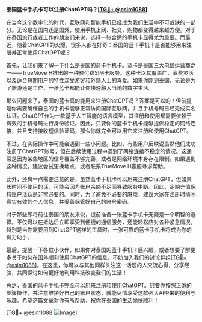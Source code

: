 **泰国蓝卡手机卡可以注册ChatGPT吗？[[TG💪+ @esim1088](https://t.me/s/esim1088)]**

在当今这个数字化的时代，互联网和智能手机已经成为我们生活中不可或缺的一部分。无论是在国内还是国外，使用手机上网、社交、购物都变得越来越方便。对于在泰国旅行或者工作的朋友们来说，选择一张合适的手机卡显得尤为重要。而最近，随着ChatGPT的火爆，很多人都在好奇：泰国的蓝卡手机卡是否能够用来注册并正常使用ChatGPT呢？

首先，让我们来了解一下什么是泰国的蓝卡手机卡。蓝卡是泰国三大电信运营商之一——TrueMove H推出的一种预付费SIM卡服务。这种卡以其覆盖广、资费灵活以及适合短期用户的特性深受游客和外籍人士的喜爱。如果你刚到泰国，无论是为了旅游还是工作，一张蓝卡都能让你快速融入当地的数字生活。

那么问题来了，泰国的蓝卡真的能用来注册ChatGPT吗？答案是可以的！但前提是你需要确保自己的手机卡能够正常访问国际互联网，并且手机号码已经完成实名认证。ChatGPT作为一款基于人工智能的语言模型，其注册和使用都需要依赖于有效的手机号码进行身份验证。因此，只要你的蓝卡手机卡能够提供稳定的网络连接，并且支持接收短信验证码，那么你就完全可以用它来注册和使用ChatGPT。

不过，在实际操作中可能会遇到一些小问题。比如，有些用户反映说虽然他们成功注册了ChatGPT账号，但在后续使用过程中遇到了网络连接不稳定的情况。这通常是因为某些地区的信号覆盖不够完善，或者是网络环境本身存在限制。如果遇到这种情况，建议尝试更换地点，或者联系TrueMove H客服寻求帮助。

此外，还有一点需要注意的是，虽然蓝卡手机卡可以用来注册ChatGPT，但如果长时间不使用的话，可能会因为账户余额不足而导致服务中断。因此，定期充值保持账户活跃是非常必要的。同时，为了避免不必要的麻烦，建议大家在注册时填写真实有效的个人信息，并妥善保管好自己的账号密码。

对于那些即将前往泰国的朋友来说，提前准备一张蓝卡手机卡无疑是一个明智的选择。不仅可以在抵达后立即享受到便捷的通信服务，还能轻松应对各种紧急情况。特别是当你需要用到ChatGPT这样的工具时，一张可靠的蓝卡手机卡将成为你的得力助手。

最后，提醒一下各位小伙伴，如果你对泰国的蓝卡手机卡感兴趣，或者想要了解更多关于如何在国外顺利使用ChatGPT的信息，不妨加入我们的讨论群组[[TG💪+ @esim1088](https://t.me/s/esim1088)]。在这里，你可以与其他同样关注这一话题的人交流心得，分享经验，共同探讨如何更好地利用科技改变我们的生活！

总之，泰国的蓝卡手机卡完全可以用来注册和使用ChatGPT。只要你按照正确的步骤操作，并注意维护好自己的账户状态，就能尽情享受这款强大AI带来的便利与乐趣。希望这篇文章对你有所帮助，祝你在泰国的生活愉快顺利！

[[TG💪+ @esim1088](https://t.me/s/esim1088) ![Image](https://i.postimg.cc/4NQfJmqS/Snipaste-2025-05-13-00-14-12.png)]